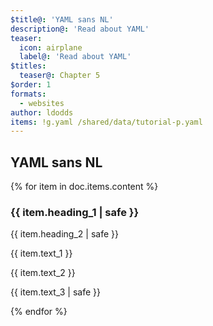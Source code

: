 ```yaml
---
$title@: 'YAML sans NL'
description@: 'Read about YAML'
teaser:
  icon: airplane
  label@: 'Read about YAML'
$titles:
  teaser@: Chapter 5
$order: 1
formats:
  - websites
author: ldodds
items: !g.yaml /shared/data/tutorial-p.yaml
---
```


## YAML sans NL

{% for item in doc.items.content %}
<h3 class=""> {{ item.heading_1 | safe }} </h3>
 <p class=""> {{ item.heading_2 | safe }} </p>
 <p class=""> {{ item.text_1 }} </p>
 <p class=""> {{ item.text_2 }} </p>
 <p class=""> {{ item.text_3 | safe }} </p>
{% endfor %}
